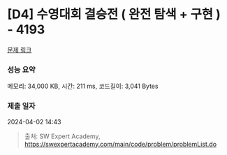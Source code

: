 # [D4] 수영대회 결승전 ( 완전 탐색 + 구현 ) - 4193 

[문제 링크](https://swexpertacademy.com/main/code/problem/problemDetail.do?contestProbId=AWKaG6_6AGQDFARV) 

### 성능 요약

메모리: 34,000 KB, 시간: 211 ms, 코드길이: 3,041 Bytes

### 제출 일자

2024-04-02 14:43



> 출처: SW Expert Academy, https://swexpertacademy.com/main/code/problem/problemList.do